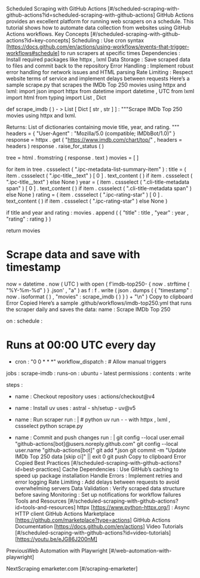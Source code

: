 Scheduled Scraping with GitHub Actions [#/scheduled-scraping-with-github-actions?id=scheduled-scraping-with-github-actions] GitHub Actions provides an excellent platform for running web scrapers on a schedule. This tutorial shows how to automate data collection from websites using GitHub Actions workflows. Key Concepts [#/scheduled-scraping-with-github-actions?id=key-concepts] Scheduling : Use cron syntax [https://docs.github.com/en/actions/using-workflows/events-that-trigger-workflows#schedule] to run scrapers at specific times Dependencies : Install required packages like httpx , lxml Data Storage : Save scraped data to files and commit back to the repository Error Handling : Implement robust error handling for network issues and HTML parsing Rate Limiting : Respect website terms of service and implement delays between requests Here’s a sample scrape.py that scrapes the IMDb Top 250 movies using httpx and lxml: import json
import httpx
from datetime import datetime , UTC
from lxml import html
from typing import List , Dict

def scrape_imdb ( ) - > List [ Dict [ str , str ] ] :
"""Scrape IMDb Top 250 movies using httpx and lxml.

Returns:
List of dictionaries containing movie title, year, and rating.
"""
headers = { "User-Agent" : "Mozilla/5.0 (compatible; IMDbBot/1.0)" }
response = httpx . get ( "https://www.imdb.com/chart/top/" , headers = headers )
response . raise_for_status ( )

tree = html . fromstring ( response . text )
movies = [ ]

for item in tree . cssselect ( ".ipc-metadata-list-summary-item" ) :
title = (
item . cssselect ( ".ipc-title__text" ) [ 0 ] . text_content ( )
if item . cssselect ( ".ipc-title__text" )
else None
)
year = (
item . cssselect ( ".cli-title-metadata span" ) [ 0 ] . text_content ( )
if item . cssselect ( ".cli-title-metadata span" )
else None
)
rating = (
item . cssselect ( ".ipc-rating-star" ) [ 0 ] . text_content ( )
if item . cssselect ( ".ipc-rating-star" )
else None
)

if title and year and rating :
movies . append ( { "title" : title , "year" : year , "rating" : rating } )

return movies

# Scrape data and save with timestamp
now = datetime . now ( UTC )
with open ( f'imdb-top250- { now . strftime ( "%Y-%m-%d" ) } .json' , "a" ) as f :
f . write ( json . dumps ( { "timestamp" : now . isoformat ( ) , "movies" : scrape_imdb ( ) } ) + "\n" ) Copy to clipboard Error Copied Here’s a sample .github/workflows/imdb-top250.yml that runs the scraper daily and saves the data: name : Scrape IMDb Top 250

on :
schedule :
# Runs at 00:00 UTC every day
- cron : "0 0 * * *"
workflow_dispatch : # Allow manual triggers

jobs :
scrape-imdb :
runs-on : ubuntu - latest
permissions :
contents : write

steps :
- name : Checkout repository
uses : actions/checkout@v4

- name : Install uv
uses : astral - sh/setup - uv@v5

- name : Run scraper
run : | # python
uv run - - with httpx , lxml , cssselect python scrape.py

- name : Commit and push changes
run : |
git config --local user.email "github-actions[bot]@users.noreply.github.com"
git config --local user.name "github-actions[bot]"
git add *.json
git commit -m "Update IMDb Top 250 data [skip ci]" || exit 0
git push Copy to clipboard Error Copied Best Practices [#/scheduled-scraping-with-github-actions?id=best-practices] Cache Dependencies : Use GitHub’s caching to speed up package installation Handle Errors : Implement retries and error logging Rate Limiting : Add delays between requests to avoid overwhelming servers Data Validation : Verify scraped data structure before saving Monitoring : Set up notifications for workflow failures Tools and Resources [#/scheduled-scraping-with-github-actions?id=tools-and-resources] httpx [https://www.python-httpx.org/] : Async HTTP client GitHub Actions Marketplace [https://github.com/marketplace?type=actions] GitHub Actions Documentation [https://docs.github.com/en/actions] Video Tutorials [#/scheduled-scraping-with-github-actions?id=video-tutorials] [https://youtu.be/eJG86J200nM]

PreviousWeb Automation with Playwright [#/web-automation-with-playwright]

NextScraping emarketer.com [#/scraping-emarketer]